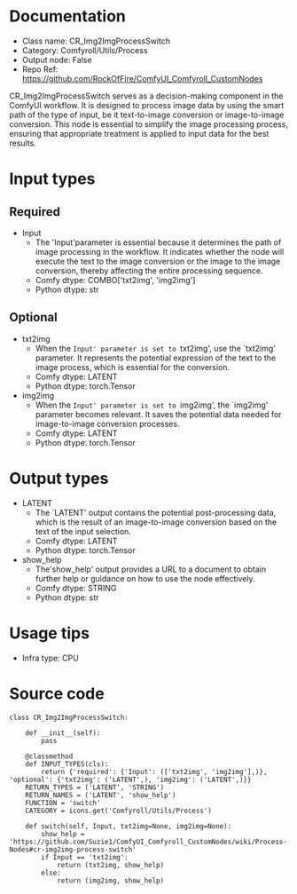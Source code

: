 # Documentation
- Class name: CR_Img2ImgProcessSwitch
- Category: Comfyroll/Utils/Process
- Output node: False
- Repo Ref: https://github.com/RockOfFire/ComfyUI_Comfyroll_CustomNodes

CR_Img2ImgProcessSwitch serves as a decision-making component in the ComfyUI workflow. It is designed to process image data by using the smart path of the type of input, be it text-to-image conversion or image-to-image conversion. This node is essential to simplify the image processing process, ensuring that appropriate treatment is applied to input data for the best results.

# Input types
## Required
- Input
    - The 'Input'parameter is essential because it determines the path of image processing in the workflow. It indicates whether the node will execute the text to the image conversion or the image to the image conversion, thereby affecting the entire processing sequence.
    - Comfy dtype: COMBO['txt2img', 'img2img']
    - Python dtype: str
## Optional
- txt2img
    - When the `Input' parameter is set to `txt2img', use the `txt2img' parameter. It represents the potential expression of the text to the image process, which is essential for the conversion.
    - Comfy dtype: LATENT
    - Python dtype: torch.Tensor
- img2img
    - When the `Input' parameter is set to `img2img', the `img2img' parameter becomes relevant. It saves the potential data needed for image-to-image conversion processes.
    - Comfy dtype: LATENT
    - Python dtype: torch.Tensor

# Output types
- LATENT
    - The `LATENT' output contains the potential post-processing data, which is the result of an image-to-image conversion based on the text of the input selection.
    - Comfy dtype: LATENT
    - Python dtype: torch.Tensor
- show_help
    - The'show_help' output provides a URL to a document to obtain further help or guidance on how to use the node effectively.
    - Comfy dtype: STRING
    - Python dtype: str

# Usage tips
- Infra type: CPU

# Source code
```
class CR_Img2ImgProcessSwitch:

    def __init__(self):
        pass

    @classmethod
    def INPUT_TYPES(cls):
        return {'required': {'Input': (['txt2img', 'img2img'],)}, 'optional': {'txt2img': ('LATENT',), 'img2img': ('LATENT',)}}
    RETURN_TYPES = ('LATENT', 'STRING')
    RETURN_NAMES = ('LATENT', 'show_help')
    FUNCTION = 'switch'
    CATEGORY = icons.get('Comfyroll/Utils/Process')

    def switch(self, Input, txt2img=None, img2img=None):
        show_help = 'https://github.com/Suzie1/ComfyUI_Comfyroll_CustomNodes/wiki/Process-Nodes#cr-img2img-process-switch'
        if Input == 'txt2img':
            return (txt2img, show_help)
        else:
            return (img2img, show_help)
```